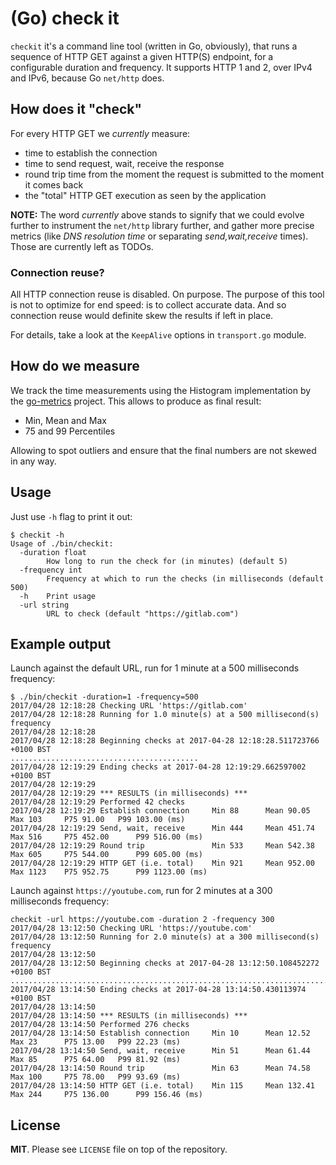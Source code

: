 # (Go) check it

`checkit` it's a command line tool (written in Go, obviously), that runs a sequence of HTTP GET against a given
HTTP(S) endpoint, for a configurable duration and frequency. It supports HTTP 1 and 2, over IPv4 and IPv6,
because Go `net/http` does.

## How does it "check"

For every HTTP GET we _currently_ measure:
- time to establish the connection
- time to send request, wait, receive the response
- round trip time from the moment the request is submitted to the moment it comes back
- the "total" HTTP GET execution as seen by the application

**NOTE:** The word _currently_ above stands to signify that we could evolve further to instrument the `net/http` library further,
and gather more precise metrics (like _DNS resolution time_ or separating _send,wait,receive_ times). Those are
currently left as TODOs.

### Connection reuse?

All HTTP connection reuse is disabled. On purpose.
The purpose of this tool is not to optimize for end speed: is to collect accurate data. And so connection reuse would
definite skew the results if left in place.

For details, take a look at the `KeepAlive` options in `transport.go` module.

## How do we measure

We track the time measurements using the Histogram implementation by the [go-metrics](https://github.com/rcrowley/go-metrics)
project. This allows to produce as final result:

* Min, Mean and Max
* 75 and 99 Percentiles

Allowing to spot outliers and ensure that the final numbers are not skewed in any way.

## Usage

Just use `-h` flag to print it out:

```
$ checkit -h
Usage of ./bin/checkit:
  -duration float
    	How long to run the check for (in minutes) (default 5)
  -frequency int
    	Frequency at which to run the checks (in milliseconds (default 500)
  -h	Print usage
  -url string
    	URL to check (default "https://gitlab.com")
```

## Example output

Launch against the default URL, run for 1 minute at a 500 milliseconds frequency:

```
$ ./bin/checkit -duration=1 -frequency=500
2017/04/28 12:18:28 Checking URL 'https://gitlab.com'
2017/04/28 12:18:28 Running for 1.0 minute(s) at a 500 millisecond(s) frequency
2017/04/28 12:18:28 
2017/04/28 12:18:28 Beginning checks at 2017-04-28 12:18:28.511723766 +0100 BST
..........................................
2017/04/28 12:19:29 Ending checks at 2017-04-28 12:19:29.662597002 +0100 BST
2017/04/28 12:19:29 
2017/04/28 12:19:29 *** RESULTS (in milliseconds) ***
2017/04/28 12:19:29 Performed 42 checks
2017/04/28 12:19:29 Establish connection  	 Min 88 	 Mean 90.05 	 Max 103 	 P75 91.00 	 P99 103.00 (ms)
2017/04/28 12:19:29 Send, wait, receive   	 Min 444 	 Mean 451.74 	 Max 516 	 P75 452.00 	 P99 516.00 (ms)
2017/04/28 12:19:29 Round trip            	 Min 533 	 Mean 542.38 	 Max 605 	 P75 544.00 	 P99 605.00 (ms)
2017/04/28 12:19:29 HTTP GET (i.e. total) 	 Min 921 	 Mean 952.00 	 Max 1123 	 P75 952.75 	 P99 1123.00 (ms)
```

Launch against `https://youtube.com`, run for 2 minutes at a 300 milliseconds frequency:

```
checkit -url https://youtube.com -duration 2 -frequency 300
2017/04/28 13:12:50 Checking URL 'https://youtube.com'
2017/04/28 13:12:50 Running for 2.0 minute(s) at a 300 millisecond(s) frequency
2017/04/28 13:12:50 
2017/04/28 13:12:50 Beginning checks at 2017-04-28 13:12:50.108452272 +0100 BST
....................................................................................................................................................................................................................................................................................
2017/04/28 13:14:50 Ending checks at 2017-04-28 13:14:50.430113974 +0100 BST
2017/04/28 13:14:50 
2017/04/28 13:14:50 *** RESULTS (in milliseconds) ***
2017/04/28 13:14:50 Performed 276 checks
2017/04/28 13:14:50 Establish connection  	 Min 10 	 Mean 12.52 	 Max 23 	 P75 13.00 	 P99 22.23 (ms)
2017/04/28 13:14:50 Send, wait, receive   	 Min 51 	 Mean 61.44 	 Max 85 	 P75 64.00 	 P99 81.92 (ms)
2017/04/28 13:14:50 Round trip            	 Min 63 	 Mean 74.58 	 Max 100 	 P75 78.00 	 P99 93.69 (ms)
2017/04/28 13:14:50 HTTP GET (i.e. total) 	 Min 115 	 Mean 132.41 	 Max 244 	 P75 136.00 	 P99 156.46 (ms)
```

## License

**MIT**. Please see `LICENSE` file on top of the repository.
